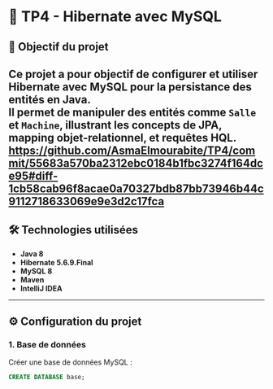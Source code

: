 # 🧩 TP4 - Hibernate avec MySQL

## 🎯 Objectif du projet
Ce projet a pour objectif de **configurer et utiliser Hibernate** avec **MySQL** pour la persistance des entités en Java.  
Il permet de manipuler des entités comme `Salle` et `Machine`, illustrant les concepts de **JPA**, **mapping objet-relationnel**, et **requêtes HQL**.
https://github.com/AsmaElmourabite/TP4/commit/55683a570ba2312ebc0184b1fbc3274f164dce95#diff-1cb58cab96f8acae0a70327bdb87bb73946b44c9112718633069e9e3d2c17fca
---

## 🛠️ Technologies utilisées
- **Java 8**
- **Hibernate 5.6.9.Final**
- **MySQL 8**
- **Maven**
- **IntelliJ IDEA**

---

## ⚙️ Configuration du projet

### 1. Base de données
Créer une base de données MySQL :
```sql
CREATE DATABASE base;


